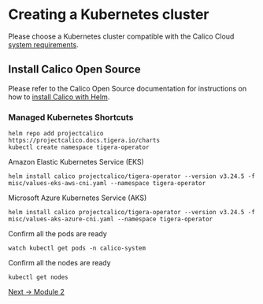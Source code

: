 # Creating a Kubernetes cluster

Please choose a Kubernetes cluster compatible with the Calico Cloud [system requirements](https://docs.calicocloud.io/get-started/requirements/system-requirements).

## Install Calico Open Source

Please refer to the Calico Open Source documentation for instructions on how to [install Calico with Helm](https://projectcalico.docs.tigera.io/getting-started/kubernetes/helm).

### Managed Kubernetes Shortcuts

```
helm repo add projectcalico https://projectcalico.docs.tigera.io/charts
kubectl create namespace tigera-operator
```

Amazon Elastic Kubernetes Service (EKS)

```
helm install calico projectcalico/tigera-operator --version v3.24.5 -f misc/values-eks-aws-cni.yaml --namespace tigera-operator
```

Microsoft Azure Kubernetes Service (AKS)

```
helm install calico projectcalico/tigera-operator --version v3.24.5 -f misc/values-aks-azure-cni.yaml --namespace tigera-operator
```

Confirm all the pods are ready

```
watch kubectl get pods -n calico-system
```

Confirm all the nodes are ready

```
kubectl get nodes
```

[Next -> Module 2](calicocloud.md)
